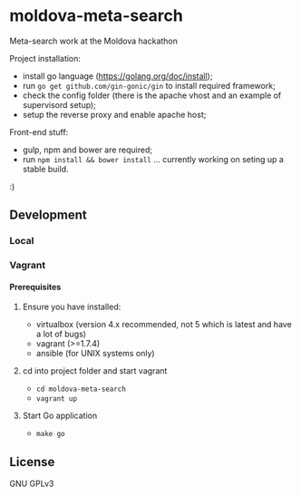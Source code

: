 # moldova-meta-search
Meta-search work at the Moldova hackathon

Project installation:

- install go language (https://golang.org/doc/install);
- run `go get github.com/gin-gonic/gin` to install required framework;
- check the config folder (there is the apache vhost and an example of supervisord setup);
- setup the reverse proxy and enable apache host;

Front-end stuff:

- gulp, npm and bower are required;
- run `npm install && bower install`
... currently working on seting up a stable build.

:)


## Development

### Local




### Vagrant

#### Prerequisites

1) Ensure you have installed:
    * virtualbox (version 4.x recommended, not 5 which is latest and have a lot of bugs)
    * vagrant (>=1.7.4)
    * ansible (for UNIX systems only)

2) cd into project folder and start vagrant

    * `cd moldova-meta-search`
    * `vagrant up`

3) Start Go application
    * `make go`



## License

GNU GPLv3
